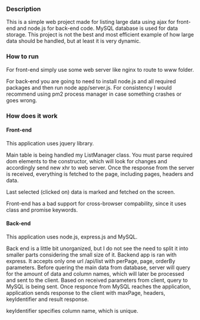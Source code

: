 ### Description

This is a simple web project made for listing large data using ajax for front-end and node.js for back-end code. MySQL database is used for data storage. This project is not the best and most efficient example of how large data should be handled, but at least it is very dynamic.

### How to run

For front-end simply use some web server like nginx to route to www folder.

For back-end you are going to need to install node.js and all required packages and then run node app/server.js. For consistency I would recommend using pm2 process manager in case something crashes or goes wrong.

### How does it work

#### Front-end

This application uses jquery library.

Main table is being handled my ListManager class. You must parse required dom elements to the constructor, which will look for changes and accordingly send new xhr to web server. Once the response from the server is received, everything is fetched to the page, including pages, headers and data. 

Last selected (clicked on) data is marked and fetched on the screen.

Front-end has a bad support for cross-browser compability, since it uses class and promise keywords.

#### Back-end

This application uses node.js, express.js and MySQL.

Back end is a little bit unorganized, but I do not see the need to split it into smaller parts considering the small size of it. Backend app is ran with express. It accepts only one url /api/list with perPage, page, orderBy parameters. Before quering the main data from database, server will query for the amount of data and column names, which will later be processed and sent to the client. Based on received parameters from client, query to MySQL is being sent. Once responce from MySQL reaches the application, application sends response to the client with maxPage, headers, keyIdentifier and result response.

keyIdentifier specifies column name, which is unique.
